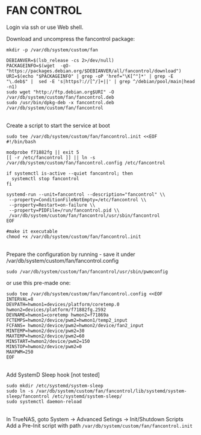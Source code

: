 # FAN CONTROL 

Login via ssh or use Web shell.

Download and uncompress the fancontrol package:

    mkdir -p /var/db/system/custom/fan
   
    DEBIANVER=$(lsb_release -cs 2>/dev/null)
    PACKAGEINFO=$(wget  -qO- "https://packages.debian.org/$DEBIANVER/all/fancontrol/download")
    URI=$(echo "$PACKAGEINFO" | grep -oP 'href="\K[^"]*' | grep -E "\.deb$" |  sed -E 's|https?://[^/]+||' | grep ^/debian/pool/main|head -n1)
    sudo wget "http://ftp.debian.org$URI" -O /var/db/system/custom/fan/fancontrol.deb
    sudo /usr/bin/dpkg-deb -x fancontrol.deb /var/db/system/custom/fan/fancontrol

\
Create a script to start the service at boot

    sudo tee /var/db/system/custom/fan/fancontrol.init <<EOF
    #!/bin/bash
    
    modprobe f71882fg || exit 5
    [[ -r /etc/fancontrol ]] || ln -s /var/db/system/custom/fan/fancontrol.config /etc/fancontrol
    
    if systemctl is-active --quiet fancontrol; then
      systemctl stop fancontrol
    fi
    
    systemd-run --unit=fancontrol --description="fancontrol" \\
     --property=ConditionFileNotEmpty=/etc/fancontrol \\
     --property=Restart=on-failure \\
     --property=PIDFile=/run/fancontrol.pid \\
     /var/db/system/custom/fan/fancontrol/usr/sbin/fancontrol
    EOF

    #make it executable
    chmod +x /var/db/system/custom/fan/fancontrol.init

\
Prepare the configuration by running - save it under /var/db/system/custom/fan/fancontrol.config

    sudo /var/db/system/custom/fan/fancontrol/usr/sbin/pwmconfig

or use this pre-made one:

    sudo tee /var/db/system/custom/fan/fancontrol.config <<EOF
    INTERVAL=8
    DEVPATH=hwmon1=devices/platform/coretemp.0 hwmon2=devices/platform/f71882fg.2592
    DEVNAME=hwmon1=coretemp hwmon2=f71869a
    FCTEMPS=hwmon2/device/pwm2=hwmon1/temp2_input
    FCFANS= hwmon2/device/pwm2=hwmon2/device/fan2_input
    MINTEMP=hwmon2/device/pwm2=30
    MAXTEMP=hwmon2/device/pwm2=60
    MINSTART=hwmon2/device/pwm2=150
    MINSTOP=hwmon2/device/pwm2=0
    MAXPWM=250
    EOF

\
Add SystemD Sleep hook [not tested]

    sudo mkdir /etc/systemd/system-sleep
    sudo ln -s /var/db/system/custom/fan/fancontrol/lib/systemd/system-sleep/fancontrol /etc/systemd/system-sleep/
    sudo systemctl daemon-reload

\
In TrueNAS, goto System -> Advanced Setings -> Init/Shutdown Scripts
\
Add a Pre-Init script with path `/var/db/system/custom/fan/fancontrol.init`

